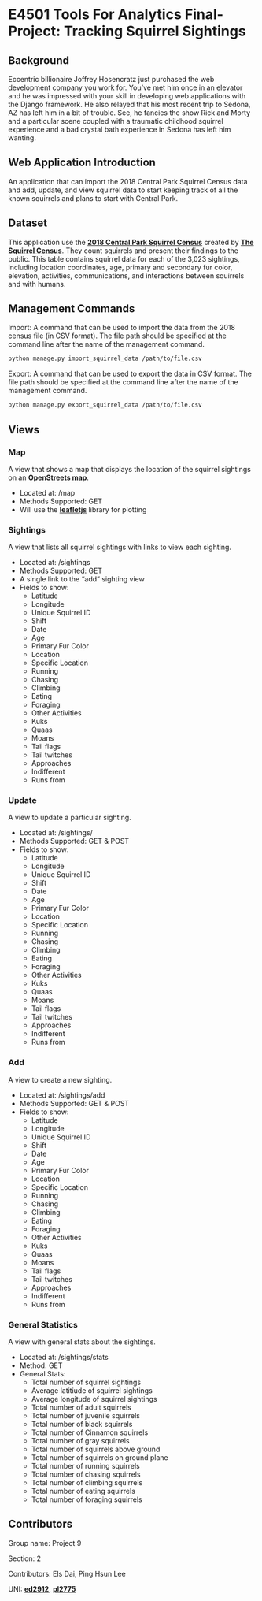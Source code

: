 # E4501 Tools For Analytics Final-Project: Tracking Squirrel Sightings

## Background
Eccentric billionaire Joffrey Hosencratz just purchased the web development company you work for. You’ve met him once in an elevator and he was impressed with your skill in developing web applications with the Django framework. He also relayed that his most recent trip to Sedona, AZ has left him in a bit of trouble. See, he fancies the show Rick and Morty and a particular scene coupled with a traumatic childhood squirrel experience and a bad crystal bath experience in Sedona has left him wanting.

## Web Application Introduction
An application that can import the 2018 Central Park Squirrel Census data and add, update, and view squirrel data to start keeping track of all the known squirrels and plans to start with Central Park.

## Dataset
This application use the [**2018 Central Park Squirrel Census**](https://data.cityofnewyork.us/Environment/2018-Central-Park-Squirrel-Census-Squirrel-Data/vfnx-vebw) created by [**The Squirrel Census**](https://www.thesquirrelcensus.com/).
They count squirrels and present their findings to the public. This table contains squirrel data for each of the 3,023 sightings, including location coordinates, age, primary and secondary fur color, elevation, activities, communications, and interactions between squirrels and with humans.

## Management Commands
Import: A command that can be used to import the data from the 2018 census file (in CSV format). The file path should be specified at the command line after the name of the management command. 
```sh
python manage.py import_squirrel_data /path/to/file.csv
```
Export: A command that can be used to export the data in CSV format. The file path should be specified at the command line after the name of the management command. 
```sh
python manage.py export_squirrel_data /path/to/file.csv
```

## Views
### Map
A view that shows a map that displays the location of the squirrel sightings on an [**OpenStreets map**](https://www.openstreetmap.org/about/).

- Located at: /map
- Methods Supported: GET
- Will use the [**leafletjs**](https://leafletjs.com/) library for plotting


### Sightings
A view that lists all squirrel sightings with links to view each sighting.

- Located at: /sightings
- Methods Supported: GET
- A single link to the “add” sighting view
- Fields to show:
  - Latitude
  - Longitude
  - Unique Squirrel ID
  - Shift
  - Date
  - Age
  - Primary Fur Color
  - Location
  - Specific Location
  - Running
  - Chasing
  - Climbing
  - Eating
  - Foraging
  - Other Activities
  - Kuks
  - Quaas
  - Moans
  - Tail flags
  - Tail twitches
  - Approaches
  - Indifferent
  - Runs from


### Update
A view to update a particular sighting.

- Located at: /sightings/<unique-squirrel-id>
- Methods Supported: GET & POST
- Fields to show:
  - Latitude
  - Longitude
  - Unique Squirrel ID
  - Shift
  - Date
  - Age
  - Primary Fur Color
  - Location
  - Specific Location
  - Running
  - Chasing
  - Climbing
  - Eating
  - Foraging
  - Other Activities
  - Kuks
  - Quaas
  - Moans
  - Tail flags
  - Tail twitches
  - Approaches
  - Indifferent
  - Runs from

### Add
A view to create a new sighting.

- Located at: /sightings/add
- Methods Supported: GET & POST
- Fields to show:
  - Latitude
  - Longitude
  - Unique Squirrel ID
  - Shift
  - Date
  - Age
  - Primary Fur Color
  - Location
  - Specific Location
  - Running
  - Chasing
  - Climbing
  - Eating
  - Foraging
  - Other Activities
  - Kuks
  - Quaas
  - Moans
  - Tail flags
  - Tail twitches
  - Approaches
  - Indifferent
  - Runs from

### General Statistics
A view with general stats about the sightings.

- Located at: /sightings/stats
- Method: GET
- General Stats:
  - Total number of squirrel sightings
  - Average latitiude of squirrel sightings
  - Average longitude of squirrel sightings
  - Total number of adult squirrels
  - Total number of juvenile squirrels
  - Total number of black squirrels
  - Total number of Cinnamon squirrels
  - Total number of gray squirrels
  - Total number of squirrels above ground
  - Total number of squirrels on ground plane
  - Total number of running squirrels
  - Total number of chasing squirrels
  - Total number of climbing squirrels
  - Total number of eating squirrels
  - Total number of foraging squirrels


## Contributors
Group name: Project 9

Section: 2

Contributors: Els Dai, Ping Hsun Lee

UNI: [**ed2912**](https://github.com/els0911), [**pl2775**](https://github.com/junglewill)

